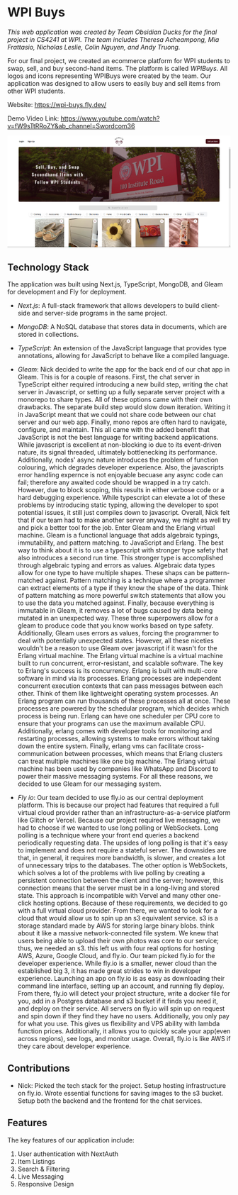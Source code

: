 # WPI Buys
*This web application was created by Team Obsidian Ducks for the final project in CS4241 at WPI. The team includes Theresa Acheampong, Mia Frattasio, Nicholas Leslie, Colin Nguyen, and Andy Truong.*

For our final project, we created an ecommerce platform for WPI students to swap, sell, and buy second-hand items. The platform is called *WPIBuys*. All logos and icons representing WPIBuys were created by the team. Our application was designed to allow users to easily buy and sell items from other WPI students.

Website: https://wpi-buys.fly.dev/

Demo Video Link: https://www.youtube.com/watch?v=fW9sTtRRoZY&ab_channel=Swordcom36

![homepage](public/homepage.png)


## Technology Stack
The application was built using Next.js, TypeScript, MongoDB, and Gleam for development and Fly for deployment.
- *Next.js*: A full-stack framework that allows developers to build client-side and server-side programs in the same project.
- *MongoDB*: A NoSQL database that stores data in documents, which are stored in collections.
- *TypeScript*: An extension of the JavaScript language that provides type annotations, allowing for JavaScript to behave like a compiled language.

- *Gleam*: Nick decided to write the app for the back end of our chat app in Gleam. This is for a couple of reasons. First, the chat server in TypeScript either required introducing a new build step, writing the chat server in Javascript, or setting up a fully separate server project with a monorepo to share types. All of these options came with their own drawbacks. The separate build step would slow down iteration. Writing it in JavaScript meant that we could not share code between our chat server and our web app. Finally, mono repos are often hard to navigate, configure, and maintain. This all came with the added benefit that JavaScript is not the best language for writing backend applications. While javascript is excellent at non-blocking io due to its event-driven nature, its signal threaded, ultimately bottlenecking its performance. Additionally, nodes' async nature introduces the problem of function colouring, which degrades developer experience. Also, the javascripts error handling expernce is not enjoyable becuase any async code can fail; therefore any awaited code should be wrapped in a try catch. However, due to block scoping, this results in either verbose code or a hard debugging experience. While typescript can elevate a lot of these problems by introducing static typing, allowing the developer to spot potential issues, it still just compiles down to javascript. Overall, Nick felt that if our team had to make another server anyway, we might as well try and pick a better tool for the job.
Enter Gleam and the Erlang virtual machine. Gleam is a functional language that adds algebraic typings, immutability, and pattern matching. to JavaScript and Erlang. The best way to think about it is to use a typescript with stronger type safety that also introduces a second run time. This stronger type is accomplished through algebraic typing and errors as values. Algebraic data types allow for one type to have multiple shapes. These shaps can be pattern-matched against. Pattern matching is a technique where a programmer can extract elements of a type if they know the shape of the data. Think of pattern matching as more powerful switch statements that allow you to use the data you matched against. Finally, because everything is immutable in Gleam, it removes a lot of bugs caused by data being mutated in an unexpected way. These three superpowers allow for a gleam to produce code that you know works based on type safety. Additionally, Gleam uses errors as values, forcing the programmer to deal with potentially unexpected states. However, all these niceties wouldn't be a reason to use Gleam over javascript if it wasn't for the Erlang virtual machine.
The Erlang virtual machine is a virtual machine built to run concurrent, error-resistant, and scalable software. The key to Erlang's success is its concurrency. Erlang is built with multi-core software in mind via its processes. Erlang processes are independent concurrent execution contexts that can pass messages between each other. Think of them like lightweight operating system processes. An Erlang program can run thousands of these processes all at once. These processes are powered by the schedular program, which decides which process is being run. Erlang can have one scheduler per CPU core to ensure that your programs can use the maximum available CPU. Additionally, erlang comes with developer tools for monitoring and restarting processes, allowing systems to make errors without taking down the entire system. Finally, erlang vms can facilitate cross-communication between processes, which means that Erlang clusters can treat multiple machines like one big machine. The Erlang virtual machine has been used by companies like WhatsApp and Discord to power their massive messaging systems. For all these reasons, we decided to use Gleam for our messaging system.


- *Fly io*: Our team decided to use fly.io as our central deployment platform. This is because our project had features that required a full virtual cloud provider rather than an infrastructure-as-a-service platform like Glitch or Vercel. Because our project required live messaging, we had to choose if we wanted to use long polling or WebSockets. Long polling is a technique where your front end queries a backend periodically requesting data. The upsides of long polling is that it's easy to implement and does not require a stateful server. The downsides are that, in general, it requires more bandwidth, is slower, and creates a lot of unnecessary trips to the databases. The other option is WebSockets, which solves a lot of the problems with live polling by creating a persistent connection between the client and the server; however, this connection means that the server must be in a long-living and stored state. This approach is incompatible with Vervel and many other one-click hosting options. Because of these requirements, we decided to go with a full virtual cloud provider. From there, we wanted to look for a cloud that would allow us to spin up an s3 equivalent service. s3 is a storage standard made by AWS for storing large binary blobs. think about it like a massive network-connected file system. We knew that users being able to upload their own photos was core to our service; thus, we needed an s3. this left us with four real options for hosting AWS, Azure, Google Cloud, and fly.io. Our team picked fly.io for the developer experience. While fly.io is a smaller, newer cloud than the established big 3, it has made great strides to win in developer experience. Launching an app on fly.io is as easy as downloading their command line interface, setting up an account, and running fly deploy. From there, fly.io will detect your project structure, write a docker file for you, add in a Postgres database and s3 bucket if it finds you need it, and deploy on their service. All servers on fly.io will spin up on request and spin down if they find they have no users. Additionally, you only pay for what you use. This gives us flexibility and VPS ability with lambda function prices. Additionally, it allows you to quickly scale your app(even across regions), see logs, and monitor usage. Overall, fly.io is like AWS if they care about developer experience.

## Contributions


- Nick: Picked the tech stack for the project. Setup hosting infrastructure on fly.io. Wrote essential functions for saving images to the s3 bucket. Setup both the backend and the frontend for the chat services.

## Features
The key features of our application include:
1. User authentication with NextAuth
2. Item Listings
3. Search & Filtering
4. Live Messaging
5. Responsive Design
